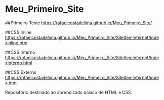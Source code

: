 # Meu_Primeiro_Site

##Primeiro Teste
https://rafaelcostadelima.github.io/Meu_Primeiro_Site/

##CSS Inline
https://rafaelcostadelima.github.io/Meu_Primeiro_Site/SiteSemInternet/indexinline.htm

##CSS Interno
https://rafaelcostadelima.github.io/Meu_Primeiro_Site/SiteSemInternet/IndexInterno.html

##CSS Externo
https://rafaelcostadelima.github.io/Meu_Primeiro_Site/SiteSemInternet/index.html

Repositório destinado ao aprendizado básico de HTML e CSS.
